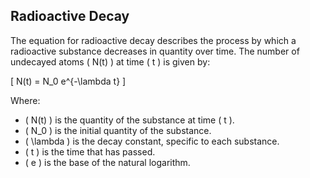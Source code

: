 ## Radioactive Decay 


The equation for radioactive decay describes the process by which a radioactive substance decreases in quantity over time. The number of undecayed atoms \( N(t) \) at time \( t \) is given by:

\[
N(t) = N_0 e^{-\lambda t}
\]

Where:

- \( N(t) \) is the quantity of the substance at time \( t \).
- \( N_0 \) is the initial quantity of the substance.
- \( \lambda \) is the decay constant, specific to each substance.
- \( t \) is the time that has passed.
- \( e \) is the base of the natural logarithm.
